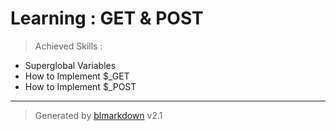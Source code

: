 # Learning : GET & POST
> Achieved Skills :

+ Superglobal Variables
+ How to Implement $_GET
+ How to Implement $_POST

---
> Generated by [blmarkdown](https://github.com/bearaujus/blmarkdown) v2.1